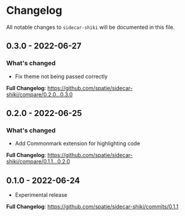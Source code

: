 # Changelog

All notable changes to `sidecar-shiki` will be documented in this file.

## 0.3.0 - 2022-06-27

### What's changed

- Fix theme not being passed correctly

**Full Changelog**: https://github.com/spatie/sidecar-shiki/compare/0.2.0...0.3.0

## 0.2.0 - 2022-06-25

### What's changed

- Add Commonmark extension for highlighting code

**Full Changelog**: https://github.com/spatie/sidecar-shiki/compare/0.1.1...0.2.0

## 0.1.0 - 2022-06-24

- Experimental release

**Full Changelog**: https://github.com/spatie/sidecar-shiki/commits/0.1.1
